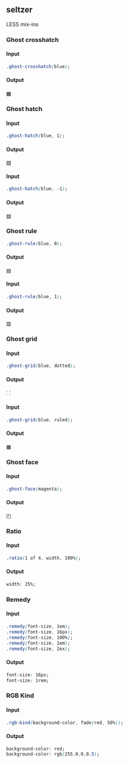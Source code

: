 ## seltzer

LESS mix-ins

### Ghost crosshatch
#### Input
```css
.ghost-crosshatch(blue); 
```
#### Output
&#9641;


### Ghost hatch
#### Input
```css
.ghost-hatch(blue, 1); 
```
#### Output
&#9640;

#### Input
```css
.ghost-hatch(blue, -1); 
```
#### Output
&#9639;

### Ghost rule
```css
.ghost-rule(blue, 0);
```
#### Output
&#9636;

#### Input
```css
.ghost-rule(blue, 1);
```
#### Output
&#9637;

### Ghost grid
#### Input
```css
.ghost-grid(blue, dotted);
```
#### Output
&#11820;

#### Input
```css
.ghost-grid(blue, ruled);
```
#### Output
&#9638;

### Ghost face
#### Input
```css
.ghost-face(magenta);
```
#### Output
&#9712;

### Ratio

#### Input
```css
.ratio(1 of 4, width, 100%);
```
#### Output
```css
width: 25%;
```

### Remedy
#### Input
```css
.remedy(font-size, 1em);
.remedy(font-size, 16px);
.remedy(font-size, 100%);
.remedy(font-size, 1em);
.remedy(font-size, 2ex);
```
#### Output
```css
font-size: 16px;
font-size: 1rem;
```

### RGB Kind

#### Input
```css
.rgb-kind(background-color, fade(red, 50%));
```
#### Output
```css
background-color: red;
background-color: rgb(255,0,0,0.5);

```
